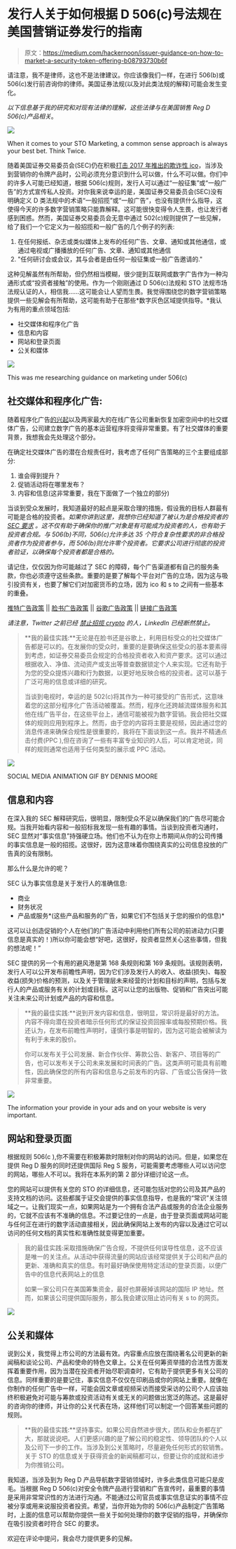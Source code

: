 # 发行人关于如何根据 D 506(c)号法规在美国营销证券发行的指南

> 原文：<https://medium.com/hackernoon/issuer-guidance-on-how-to-market-a-security-token-offering-b08793730b6f>

请注意，我不是律师，这也不是法律建议。你应该像我们一样，在进行 506(b)或 506(c)发行前咨询你的律师。美国证券法规(以及对此类法规的解释)可能会发生变化。

*以下信息基于我的研究和对现有法律的理解，这些法律与在美国销售 Reg D 506(c)产品相关*。

![](img/1d6a282a67620ca8ea681189e42b157f.png)

When it comes to your STO Marketing, a common sense approach is always your best bet. Think Twice.

随着美国证券交易委员会(SEC)仍在积极[打击 2017 年推出的欺诈性 ico](https://www.sec.gov/news/press-release/2018-232)，当涉及到营销你的令牌产品时，公司必须充分意识到什么可以做，什么不可以做。你们中的许多人可能已经知道，根据 506(c)规则，发行人可以通过“一般征集”或“一般广告”的方式宣传私人投资。对你我来说幸运的是，美国证券交易委员会(SEC)没有明确定义 D 类法规中的术语“一般招揽”或“一般广告”，也没有提供什么指导，这使得今天的许多数字营销策略只能靠解释。这可能很快变得令人生畏，也让发行者感到困惑。然而，美国证券交易委员会无意中通过 502(c)规则提供了一些见解，给了我们一个它定义为一般招揽和一般广告的几个例子的列表:

1.  在任何报纸、杂志或类似媒体上发布的任何广告、文章、通知或其他通信，或通过电视或广播播放的任何广告、文章、通知或其他通信
2.  "任何研讨会或会议，其与会者是由任何一般征集或一般广告邀请的."

这种见解虽然有所帮助，但仍然相当模糊，很少提到互联网或数字广告作为一种沟通形式或“投资者接触”的使用。作为一个刚刚通过 D 506(c)法规和 STO 法规市场法规认证的人，相信我……这可能会让人望而生畏。我觉得围绕您的数字营销策略提供一些见解会有所帮助，这可能有助于在那些*数字灰色区域提供指导。*我认为有用的重点领域包括:

*   社交媒体和程序化广告
*   信息和内容
*   网站和登录页面
*   公关和媒体

![](img/cfe680c6fb8e8083c52af3300107e4ab.png)

This was me researching guidance on marketing under 506(c)

## 社交媒体和程序化广告:

随着程序化广告[的兴起](https://www.mediapost.com/publications/article/327204/data-shows-programmatic-video-ad-buys-on-the-rise.html)以及两家最大的在线广告公司重新恢复加密空间中的社交媒体广告，公司建立数字广告的基本运营程序将变得非常重要。有了社交媒体的重要背景，我想我会先处理这个部分。

在确定社交媒体广告的潜在合规责任时，我考虑了任何广告策略的三个主要组成部分:

1.  谁会得到提升？
2.  促销活动将在哪里发布？
3.  内容和信息(这非常重要，我在下面做了一个独立的部分)

当谈到受众发展时，我知道最好的起点是采取合理的措施，假设我的目标人群最有可能是合格的投资者。*如果你讲到这里，我想你已经知道了被认为是合格投资者的* [*SEC 要求*](https://www.sec.gov/files/ib_accreditedinvestors.pdf) *。这不仅有助于确保你的推广对象是有可能成为投资者的人，也有助于投资者合规。与 506(b)不同，506(c)允许多达 35 个符合复杂性要求的非合格投资者作为投资者参与，而 506(b)则允许零个投资者。它要求公司进行彻底的投资者验证，以确保每个投资者都是合格的。*

请记住，仅仅因为你可能越过了 SEC 的障碍，每个广告渠道都有自己的服务条款，你也必须遵守这些条款。重要的是要了解每个平台对广告的立场，因为这与吸引投资有关，也要了解它们对加密货币的立场，因为 ico 和 s to 之间有一些基本的重叠。

[推特广告政策](https://business.twitter.com/en/help/ads-policies/introduction-to-twitter-ads/twitter-ads-policies.html) || [脸书广告政策](https://www.facebook.com/policies/ads/) || [谷歌广告政策](https://support.google.com/adspolicy/answer/6008942?visit_id=636766143741749390-2642068508&rd=1) || [链接广告政策](https://www.linkedin.com/legal/ads-policy)

*请注意，Twitter 之前已经* [*禁止招揽 crypto*](https://techcrunch.com/2018/03/08/twitter-is-suspending-some-users-who-solicit-crypto/) *的人，LinkedIn 已经断然禁止。*

> **我的最佳实践:**无论是在脸书还是谷歌上，利用目标受众的社交媒体广告都是可以的。在发展你的受众时，重要的是要确保这些受众的基本要素得到考虑，如证券交易委员会规定的合格投资者收入和资产要求。这可以通过根据收入、净值、流动资产或支出等普查数据锁定个人来实现。它还有助于为您的受众提炼兴趣和行为数据，以更好地反映合格的投资者。这可以基于广泛可用的信息或详细的研究。
> 
> 当谈到电视时，幸运的是 502(c)将其作为一种可接受的广告形式，这意味着您的这部分程序化广告活动被覆盖。然而，程序化还跨越流媒体服务和其他在线广告平台，在这些平台上，通信可能被视为数字营销。我会把社交媒体的规则应用到程序上。然而，由于您的内容将主要是视频，因此通过您的消息传递来确保合规性是很重要的，我将在下面谈到这一点。我并不精通点击付费(PPC ),但在咨询了一些有丰富专业知识的人后，可以肯定地说，同样的规则通常也适用于任何类型的展示或 PPC 活动。

![](img/7f6c2aad4c28e8c42c0bd1af656c59ba.png)

SOCIAL MEDIA ANIMATION GIF BY DENNIS MOORE

## 信息和内容

在深入我的 SEC 解释研究后，很明显，限制受众不足以确保我们的广告尽可能合规。当我开始看内容和一般招标我发现一些有趣的事情。当谈到投资者沟通时，SEC 显然对“事实信息”持强硬立场。他们也不认为在你上市期间从你的公司传播的事实信息是一般的招揽。这很好，因为这意味着你围绕真实的公司信息投放的广告真的没有限制。

那么什么是允许的呢？

SEC 认为事实信息是关于发行人的准确信息:

*   商业
*   财务状况
*   产品或服务*(这些产品和服务的广告，如果它们不包括关于您的报价的信息)*

这可以让创造促销的个人在他们的广告活动中利用他们所有公司的前进动力(只要信息是真实的！)所以你可能会想“好吧，这很好，投资者显然关心这些事情，但我的想法呢！”

SEC 提供的另一个有用的避风港是第 168 条规则和第 169 条规则。该规则表明，发行人可以公开发布前瞻性声明，因为它们涉及发行人的收入、收益(损失)、每股收益(损失)价格的预测，以及关于管理层未来经营的计划和目标的声明，包括与发行人的产品或服务有关的计划或目标。这可以让您的出版物、促销和广告突出可能关注未来公司计划或产品的内容和信息。

> **我的最佳实践:**说到开发内容和信息，很明显，常识将是最好的方法。内容不得向潜在投资者暗示任何形式的保证投资回报率或每股预期价格。我还认为，在发布前瞻性声明时，谨慎行事是明智的，因为这可能会被解读为有利于未来的股价。
> 
> 你可以发布关于公司发展、新合作伙伴、筹款公告、新客户、项目等的广告，也可以发布关于公司未来发展和时间表的广告。这类声明可能具有前瞻性，因此确保您的所有内容和信息与之前发布的内容、广告或公告保持一致非常重要。

![](img/79b27f52c0faa4386dd8f43d4f5e075f.png)

The information your provide in your ads and on your website is very important.

## 网站和登录页面

根据规则 506(c ),你不需要在积极筹款时限制对你的网站的访问。但是，如果您在提供 Reg D 服务的同时还提供国际 Reg S 服务，可能需要考虑哪些人可以访问您的网站，哪些人不可以。我将在本系列的第 2 部分详细讨论这一点。

您的网站可以提供有关您的 STO 的详细信息，还可能包括对您的公司及其产品的支持文档的访问。这些都属于证交会提供的事实信息指导，也是我的“常识”关注领域之一。让我们现实一点，如果网站是为一个拥有合法产品或服务的合法企业服务的，它就不应该有不准确的信息。不过要记住的一点是，由于登录页面或网站可能与任何正在进行的数字活动直接相关，因此确保网站上发布的内容以及通过它可以访问的任何文档的真实性和准确性就变得更加重要。

> 我的最佳实践:采取措施确保广告合规，不提供任何误导性信息，这不应该是唯一的关注点。从活动中获得流量的网站应该经常提供关于公司和产品的更新、准确和真实的信息。有时最好确保使用特定活动的登录页面，以便广告中的信息代表网站上的信息
> 
> 如果一家公司只在美国筹集资金，最好也屏蔽掉该网站的国际 IP 地址。然而，如果该公司提供国际服务，那么我会建议阻止访问有关 s to 的网页。

![](img/0090d118e0ed303a10cc940dfc0327f8.png)

## 公关和媒体

说到公关，我觉得上市公司的方法最有效。内容重点应放在围绕著名公司更新的新闻稿和谈论公司、产品和使命的特色文章上。公关在任何筹资举措的合法性方面发挥着重要作用，因为当潜在投资者开始尽职调查时，它有助于提供更多有关公司的信息。同样重要的是要记住，事实信息不仅仅在印刷品或你的网站上重要。就像在你制作的任何广告中一样，可能会因文章或视频采访而接受采访的公司个人应该始终积极避免对可能与筹款或投资活动有关或无关的问题做出宽泛的陈述。这是最好的咨询你的律师，并让你的公关代表在场，这样他们可以制定一个回答某些问题的规则。

> **我的最佳实践:**坚持事实。如果公司自然进步很大，团队和业务都在扩大，那就说说吧。人们更感兴趣的是了解公司的稳定性、领导团队的个人以及公司下一步的工作。当涉及到公关策略时，尽量避免任何形式的软销售。关于 STO 的信息或关于获得资金的新闻稿都可以，但要让你的成就和进步为你推销公司。

我知道，当涉及到为 Reg D 产品导航数字营销领域时，许多此类信息可能只是皮毛。当根据 Reg D 506(c)对安全令牌产品进行营销和广告宣传时，最重要的事情是采用非常常识性的方法进行沟通。不能通过公司官员或事实信息证实的事情不应被分享或用来说服投资者投资。希望，当你开始为你的 506(c)产品制定广告策略时，上面的信息可以帮助你提供一些关于如何处理你的数字促销的指导，并确保你在吸引投资者时符合 SEC 的要求。

欢迎在评论中提问，我会尽力提供更多的见解。